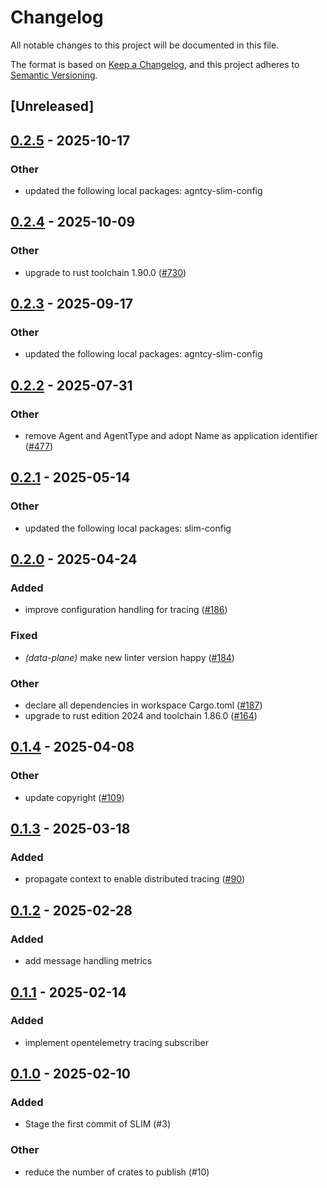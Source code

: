 # Changelog

All notable changes to this project will be documented in this file.

The format is based on [Keep a Changelog](https://keepachangelog.com/en/1.0.0/),
and this project adheres to [Semantic Versioning](https://semver.org/spec/v2.0.0.html).

## [Unreleased]

## [0.2.5](https://github.com/agntcy/slim/compare/slim-tracing-v0.2.4...slim-tracing-v0.2.5) - 2025-10-17

### Other

- updated the following local packages: agntcy-slim-config

## [0.2.4](https://github.com/agntcy/slim/compare/slim-tracing-v0.2.3...slim-tracing-v0.2.4) - 2025-10-09

### Other

- upgrade to rust toolchain 1.90.0 ([#730](https://github.com/agntcy/slim/pull/730))

## [0.2.3](https://github.com/agntcy/slim/compare/slim-tracing-v0.2.2...slim-tracing-v0.2.3) - 2025-09-17

### Other

- updated the following local packages: agntcy-slim-config

## [0.2.2](https://github.com/agntcy/slim/compare/slim-tracing-v0.2.1...slim-tracing-v0.2.2) - 2025-07-31

### Other

- remove Agent and AgentType and adopt Name as application identifier ([#477](https://github.com/agntcy/slim/pull/477))

## [0.2.1](https://github.com/agntcy/slim/compare/slim-tracing-v0.2.0...slim-tracing-v0.2.1) - 2025-05-14

### Other

- updated the following local packages: slim-config

## [0.2.0](https://github.com/agntcy/slim/compare/slim-tracing-v0.1.4...slim-tracing-v0.2.0) - 2025-04-24

### Added

- improve configuration handling for tracing ([#186](https://github.com/agntcy/slim/pull/186))

### Fixed

- *(data-plane)* make new linter version happy ([#184](https://github.com/agntcy/slim/pull/184))

### Other

- declare all dependencies in workspace Cargo.toml ([#187](https://github.com/agntcy/slim/pull/187))
- upgrade to rust edition 2024 and toolchain 1.86.0 ([#164](https://github.com/agntcy/slim/pull/164))

## [0.1.4](https://github.com/agntcy/slim/compare/slim-tracing-v0.1.3...slim-tracing-v0.1.4) - 2025-04-08

### Other

- update copyright ([#109](https://github.com/agntcy/slim/pull/109))

## [0.1.3](https://github.com/agntcy/slim/compare/slim-tracing-v0.1.2...slim-tracing-v0.1.3) - 2025-03-18

### Added

- propagate context to enable distributed tracing ([#90](https://github.com/agntcy/slim/pull/90))

## [0.1.2](https://github.com/agntcy/slim/compare/slim-tracing-v0.1.1...slim-tracing-v0.1.2) - 2025-02-28

### Added

- add message handling metrics

## [0.1.1](https://github.com/agntcy/slim/compare/slim-tracing-v0.1.0...slim-tracing-v0.1.1) - 2025-02-14

### Added

- implement opentelemetry tracing subscriber

## [0.1.0](https://github.com/agntcy/slim/releases/tag/slim-tracing-v0.1.0) - 2025-02-10

### Added

- Stage the first commit of SLIM (#3)

### Other

- reduce the number of crates to publish (#10)
